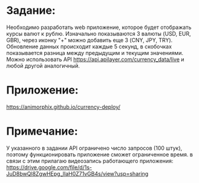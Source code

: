 # Задание:

Необходимо разработать web приложение, которое будет отображать курсы валют к рублю. Изначально показываются 3 валюты (USD, EUR, GBR), через иконку "+" можно добавить еще 3 (CNY, JPY, TRY). Обновление данных происходит каждые 5 секунд, в скобочках показывается разница между предыдущим и текущим значениями. Можно использовать API https://api.apilayer.com/currency_data/live и любой другой аналогичный.
# Приложение:
https://animorphix.github.io/currency-deploy/
# Примечание:
У указанного в задании API ограничено число запросов (100 штук), поэтому функционировать приложение сможет ограниченное время. в связи с этим прилагаю видеозапись работающего приложения: https://drive.google.com/file/d/1s-JuD8bwQl8ZgwHEpg_lIaH0Z71vGB4s/view?usp=sharing

